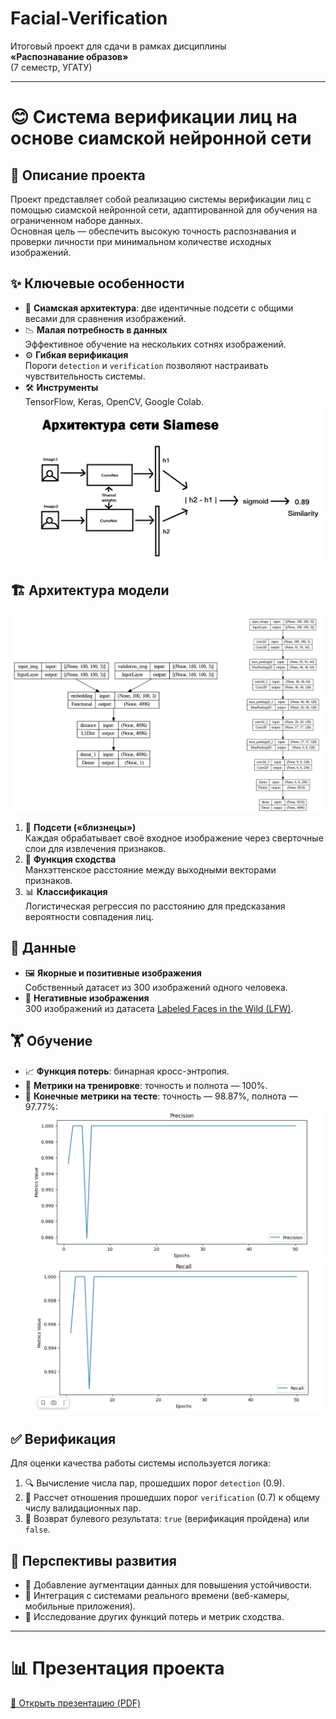 # Facial-Verification

Итоговый проект для сдачи в рамках дисциплины  
**«Распознавание образов»**  
(7 семестр, УГАТУ)

---

# 😊 Система верификации лиц на основе сиамской нейронной сети

## 📖 Описание проекта

Проект представляет собой реализацию системы верификации лиц с помощью сиамской нейронной сети, адаптированной для обучения на ограниченном наборе данных.  
Основная цель — обеспечить высокую точность распознавания и проверки личности при минимальном количестве исходных изображений.

## ✨ Ключевые особенности

- 🤖 **Сиамская архитектура**: две идентичные подсети с общими весами для сравнения изображений.
- 📉 **Малая потребность в данных**  
  Эффективное обучение на нескольких сотнях изображений.
- ⚙️ **Гибкая верификация**  
  Пороги `detection` и `verification` позволяют настраивать чувствительность системы.
- 🛠️ **Инструменты**  
  TensorFlow, Keras, OpenCV, Google Colab.
  ![Сиамская модель](images/siamese_network.jpg "Siamese Network")

## 🏗️ Архитектура модели

<p align="center">
  <img src="images/model_architecture.png" alt="Model Architecture" width="600" />
</p>

1. 🧩 **Подсети («близнецы»)**  
   Каждая обрабатывает своё входное изображение через сверточные слои для извлечения признаков.  
2. 📏 **Функция сходства**  
   Манхэттенское расстояние между выходными векторами признаков.  
3. 📊 **Классификация**  
   Логистическая регрессия по расстоянию для предсказания вероятности совпадения лиц.

## 📂 Данные

- 🖼️ **Якорные и позитивные изображения**  
  Собственный датасет из 300 изображений одного человека.  
- 🚫 **Негативные изображения**  
  300 изображений из датасета [Labeled Faces in the Wild (LFW)](https://www.kaggle.com/datasets/jessicali9530/lfw-dataset).

## 🏋️ Обучение

- 📈 **Функция потерь**: бинарная кросс-энтропия.  
- 🎯 **Метрики на тренировке**: точность и полнота — 100%.  
- 🧪 **Конечные метрики на тесте**: точность — 98.87%, полнота — 97.77%: 
  ![Precision](images/precision.png) 
  ![Recall](images/recall.png)

## ✅ Верификация

Для оценки качества работы системы используется логика:
1. 🔍 Вычисление числа пар, прошедших порог `detection` (0.9).  
2. 📐 Рассчет отношения прошедших порог `verification` (0.7) к общему числу валидационных пар.  
3. 🔔 Возврат булевого результата: `true` (верификация пройдена) или `false`.

## 🚀 Перспективы развития

- 🎨 Добавление аугментации данных для повышения устойчивости.  
- 📡 Интеграция с системами реального времени (веб-камеры, мобильные приложения).  
- 🔬 Исследование других функций потерь и метрик сходства.

---

# 📊 Презентация проекта

[📄 Открыть презентацию (PDF)](./presentation.pdf)
